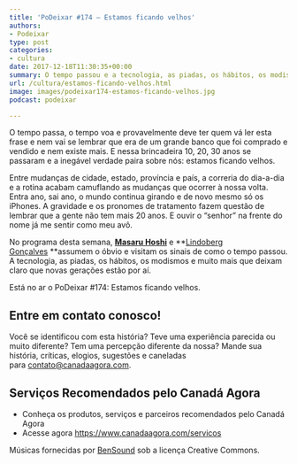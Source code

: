 ```yaml
---
title: 'PoDeixar #174 – Estamos ficando velhos'
authors:
- Podeixar
type: post
categories:
- cultura
date: 2017-12-18T11:30:35+00:00
summary: O tempo passou e a tecnologia, as piadas, os hábitos, os modismos e muito mais deixam claro que novas gerações estão por aí e que estamos ficando velhos. Mas, e daí?
url: /cultura/estamos-ficando-velhos.html
image: images/podeixar174-estamos-ficando-velhos.jpg
podcast: podeixar

---
```

O tempo passa, o tempo voa e provavelmente deve ter quem vá ler esta frase e nem vai se lembrar que era de um grande banco que foi comprado e vendido e nem existe mais. E nessa brincadeira 10, 20, 30 anos se passaram e a inegável verdade paira sobre nós: estamos ficando velhos.

Entre mudanças de cidade, estado, província e país, a correria do dia-a-dia e a rotina acabam camuflando as mudanças que ocorrer à nossa volta. Entra ano, sai ano, o mundo continua girando e de novo mesmo só os iPhones. A gravidade e os pronomes de tratamento fazem questão de lembrar que a gente não tem mais 20 anos. E ouvir o &#8220;senhor&#8221; na frente do nome já me sentir como meu avô.

No programa desta semana, [**Masaru Hoshi**][1] e **[Lindoberg Gonçalves][2] **assumem o óbvio e visitam os sinais de como o tempo passou. A tecnologia, as piadas, os hábitos, os modismos e muito mais que deixam claro que novas gerações estão por aí.

Está no ar o PoDeixar #174: Estamos ficando velhos.



## Entre em contato conosco!

Você se identificou com esta história? Teve uma experiência parecida ou muito diferente? Tem uma percepção diferente da nossa? Mande sua história, críticas, elogios, sugestões e caneladas para <contato@canadaagora.com>.

## Serviços Recomendados pelo Canadá Agora

  * Conheça os produtos, serviços e parceiros recomendados pelo Canadá Agora
  * Acesse agora <https://www.canadaagora.com/servicos>

Músicas fornecidas por <a href="http://www.bensound.com/" target="_blank" rel="noopener noreferrer">BenSound</a> sob a licença Creative Commons.

 [1]: /japa
 [2]: /berg